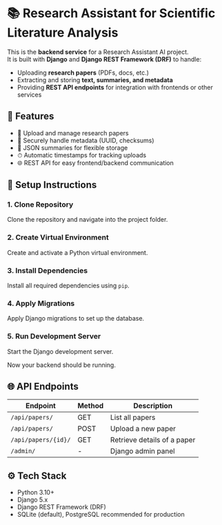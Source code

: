 # 📚 Research Assistant for Scientific Literature Analysis

This is the **backend service** for a Research Assistant AI project.  
It is built with **Django** and **Django REST Framework (DRF)** to handle:

- Uploading **research papers** (PDFs, docs, etc.)  
- Extracting and storing **text, summaries, and metadata**  
- Providing **REST API endpoints** for integration with frontends or other services  

## 🚀 Features
- 📂 Upload and manage research papers  
- 🔑 Securely handle metadata (UUID, checksums)  
- 📝 JSON summaries for flexible storage  
- ⏱ Automatic timestamps for tracking uploads  
- 🌐 REST API for easy frontend/backend communication  

## 🔧 Setup Instructions

### 1. Clone Repository
Clone the repository and navigate into the project folder.

### 2. Create Virtual Environment
Create and activate a Python virtual environment.

### 3. Install Dependencies
Install all required dependencies using `pip`.

### 4. Apply Migrations
Apply Django migrations to set up the database.

### 5. Run Development Server
Start the Django development server.

Now your backend should be running.

## 🌐 API Endpoints

| Endpoint            | Method | Description                 |
|---------------------|--------|-----------------------------|
| `/api/papers/`      | GET    | List all papers             |
| `/api/papers/`      | POST   | Upload a new paper          |
| `/api/papers/{id}/` | GET    | Retrieve details of a paper |
| `/admin/`           | -      | Django admin panel          |

## ⚙️ Tech Stack

- Python 3.10+
- Django 5.x
- Django REST Framework (DRF)
- SQLite (default), PostgreSQL recommended for production
